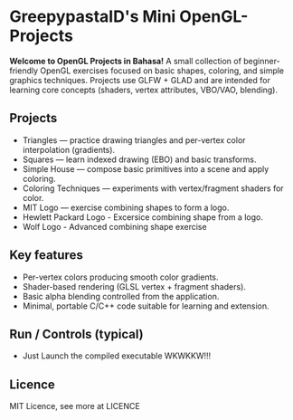 # GreepypastaID's Mini OpenGL-Projects

**Welcome to OpenGL Projects in Bahasa!**
A small collection of beginner-friendly OpenGL exercises focused on basic shapes, coloring, and simple graphics techniques. Projects use GLFW + GLAD and are intended for learning core concepts (shaders, vertex attributes, VBO/VAO, blending).

## Projects
- Triangles — practice drawing triangles and per-vertex color interpolation (gradients).
- Squares — learn indexed drawing (EBO) and basic transforms.
- Simple House — compose basic primitives into a scene and apply coloring.
- Coloring Techniques — experiments with vertex/fragment shaders for color.
- MIT Logo — exercise combining shapes to form a logo.
- Hewlett Packard Logo - Excersice combining shape from a logo.
- Wolf Logo - Advanced combining shape exercise

## Key features
- Per-vertex colors producing smooth color gradients.
- Shader-based rendering (GLSL vertex + fragment shaders).
- Basic alpha blending controlled from the application.
- Minimal, portable C/C++ code suitable for learning and extension.

## Run / Controls (typical)
- Just Launch the compiled executable WKWKKW!!!

## Licence
MIT Licence, see more at LICENCE